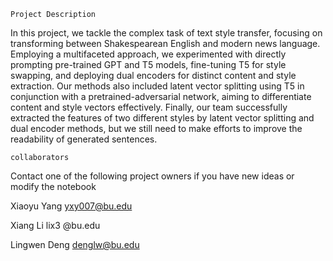 `Project Description`

In this project, we tackle the complex task of text style transfer, focusing on transforming between
Shakespearean English and modern news language. Employing a multifaceted approach, we experimented
with directly prompting pre-trained GPT and T5 models, fine-tuning T5 for style swapping, and
deploying dual encoders for distinct content and style extraction. Our methods also included latent vector
splitting using T5 in conjunction with a pretrained-adversarial network, aiming to differentiate content
and style vectors effectively. Finally, our team successfully extracted the features of two different styles
by latent vector splitting and dual encoder methods, but we still need to make efforts to improve the
readability of generated sentences.



`collaborators`

Contact  one of the following project owners if you have new ideas or modify the notebook

Xiaoyu Yang yxy007@bu.edu

Xiang Li lix3 @bu.edu

Lingwen Deng denglw@bu.edu
